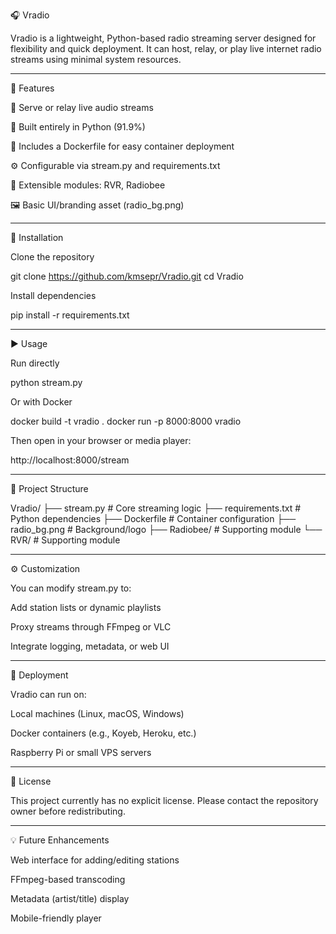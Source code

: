 🎧 Vradio

Vradio is a lightweight, Python-based radio streaming server designed for flexibility and quick deployment. It can host, relay, or play live internet radio streams using minimal system resources.


---

🚀 Features

📡 Serve or relay live audio streams

🐍 Built entirely in Python (91.9%)

🐳 Includes a Dockerfile for easy container deployment

⚙️ Configurable via stream.py and requirements.txt

🧩 Extensible modules: RVR, Radiobee

🖼️ Basic UI/branding asset (radio_bg.png)



---

🧰 Installation

Clone the repository

git clone https://github.com/kmsepr/Vradio.git
cd Vradio

Install dependencies

pip install -r requirements.txt


---

▶️ Usage

Run directly

python stream.py

Or with Docker

docker build -t vradio .
docker run -p 8000:8000 vradio

Then open in your browser or media player:

http://localhost:8000/stream


---

🧱 Project Structure

Vradio/
├── stream.py          # Core streaming logic
├── requirements.txt   # Python dependencies
├── Dockerfile         # Container configuration
├── radio_bg.png       # Background/logo
├── Radiobee/          # Supporting module
└── RVR/               # Supporting module


---

⚙️ Customization

You can modify stream.py to:

Add station lists or dynamic playlists

Proxy streams through FFmpeg or VLC

Integrate logging, metadata, or web UI



---

🐋 Deployment

Vradio can run on:

Local machines (Linux, macOS, Windows)

Docker containers (e.g., Koyeb, Heroku, etc.)

Raspberry Pi or small VPS servers



---

📜 License

This project currently has no explicit license. Please contact the repository owner before redistributing.


---

💡 Future Enhancements

Web interface for adding/editing stations

FFmpeg-based transcoding

Metadata (artist/title) display

Mobile-friendly player





